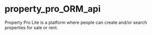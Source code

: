 # property_pro_ORM_api
Property Pro Lite is a platform where people can create and/or search properties for sale or rent.
